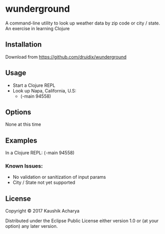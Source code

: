# wunderground

A command-line utility to look up weather data by zip code or city / state.  An exercise in learning Clojure

## Installation

Download from https://github.com/druidix/wunderground

## Usage

-  Start a Clojure REPL
-  Look up Napa, California, U.S:
   -  (-main 94558)

## Options

None at this time

## Examples

In a Clojure REPL:
   (-main 94558)

### Known Issues:

-  No validation or sanitization of input params
-  City / State not yet supported

## License

Copyright © 2017 Kaushik Acharya

Distributed under the Eclipse Public License either version 1.0 or (at
your option) any later version.
